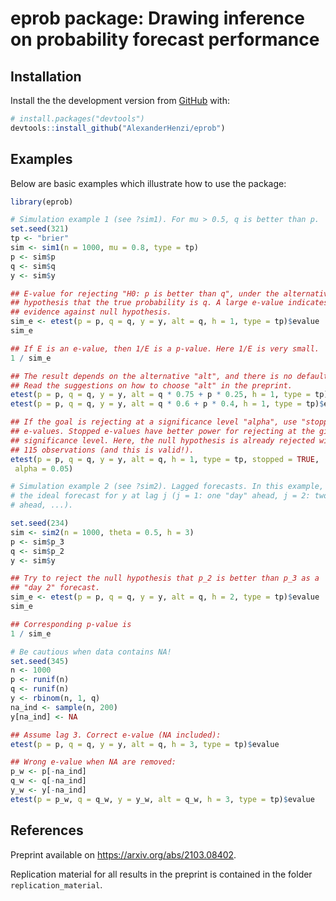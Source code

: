
<!-- README.md is generated from README.Rmd. Please edit that file -->

# eprob package: Drawing inference on probability forecast performance

<!-- badges: start -->
<!-- badges: end -->

## Installation

Install the the development version from [GitHub](https://github.com/)
with:

``` r
# install.packages("devtools")
devtools::install_github("AlexanderHenzi/eprob")
```

## Examples

Below are basic examples which illustrate how to use the package:

``` r
library(eprob)

# Simulation example 1 (see ?sim1). For mu > 0.5, q is better than p.
set.seed(321)
tp <- "brier"
sim <- sim1(n = 1000, mu = 0.8, type = tp)
p <- sim$p
q <- sim$q
y <- sim$y

## E-value for rejecting "H0: p is better than q", under the alternative
## hypothesis that the true probability is q. A large e-value indicates
## evidence against null hypothesis.
sim_e <- etest(p = p, q = q, y = y, alt = q, h = 1, type = tp)$evalue
sim_e

## If E is an e-value, then 1/E is a p-value. Here 1/E is very small.
1 / sim_e

## The result depends on the alternative "alt", and there is no default!
## Read the suggestions on how to choose "alt" in the preprint.
etest(p = p, q = q, y = y, alt = q * 0.75 + p * 0.25, h = 1, type = tp)$evalue
etest(p = p, q = q, y = y, alt = q * 0.6 + p * 0.4, h = 1, type = tp)$evalue

## If the goal is rejecting at a significance level "alpha", use "stopped"
## e-values. Stopped e-values have better power for rejecting at the given
## significance level. Here, the null hypothesis is already rejected with
## 115 observations (and this is valid!).
etest(p = p, q = q, y = y, alt = q, h = 1, type = tp, stopped = TRUE,
 alpha = 0.05)

# Simulation example 2 (see ?sim2). Lagged forecasts. In this example, p_j is
# the ideal forecast for y at lag j (j = 1: one "day" ahead, j = 2: two "days"
# ahead, ...).

set.seed(234)
sim <- sim2(n = 1000, theta = 0.5, h = 3)
p <- sim$p_3
q <- sim$p_2
y <- sim$y

## Try to reject the null hypothesis that p_2 is better than p_3 as a
## "day 2" forecast.
sim_e <- etest(p = p, q = q, y = y, alt = q, h = 2, type = tp)$evalue
sim_e

## Corresponding p-value is
1 / sim_e

# Be cautious when data contains NA!
set.seed(345)
n <- 1000
p <- runif(n)
q <- runif(n)
y <- rbinom(n, 1, q)
na_ind <- sample(n, 200)
y[na_ind] <- NA

## Assume lag 3. Correct e-value (NA included):
etest(p = p, q = q, y = y, alt = q, h = 3, type = tp)$evalue

## Wrong e-value when NA are removed:
p_w <- p[-na_ind]
q_w <- q[-na_ind]
y_w <- y[-na_ind]
etest(p = p_w, q = q_w, y = y_w, alt = q_w, h = 3, type = tp)$evalue
```

## References

Preprint available on <https://arxiv.org/abs/2103.08402>.

Replication material for all results in the preprint is contained in the
folder `replication_material`.
